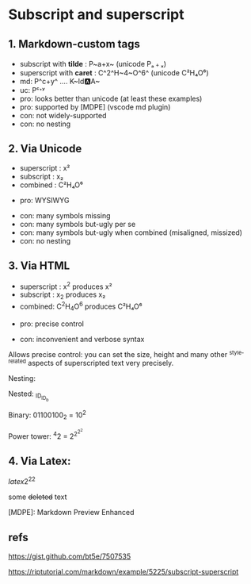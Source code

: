 # Subscript and superscript

## 1. Markdown-custom tags

- subscript with __tilde__   : P~a+x~ (unicode Pₐ﹢ₓ)
- superscript with __caret__ : C^2^H~4~O^6^ (unicode C²H₄O⁶)
- md: P^c+y^ .... K~Id:a:A~
- uc: Pᶜᐩʸ
- pro: looks better than unicode (at least these examples)
- pro: supported by [MDPE] (vscode md plugin)
- con: not widely-supported
- con: no nesting

## 2. Via Unicode
- superscript : x²
- subscript   : x₂
- combined    : C²H₄O⁶
+ pro: WYSIWYG
- con: many symbols missing
- con: many symbols but-ugly per se
- con: many symbols but-ugly when combined (misaligned, missized)
- con: no nesting


## 3. Via HTML

- superscript : x<sup>2</sup> produces x²
- subscript   : x<sub>2</sub> produces x₂
- combined: C<sup>2</sup>H<sub>4</sub>O<sup>6</sup> produces C²H₄O⁶
+ pro: precise control
- con: inconvenient and verbose syntax

Allows precise control: you can set the size, height and many other <span style="vertical-align: baseline; position: relative;top: -0.4em; font-size: 11px">style-related</span> aspects of superscripted text very precisely.

Nesting:

Nested: <sub>ID<sub>ID<sub>b</sub></sub></sub>

Binary: 01100100<sub>2</sub> = 10<sup>2</sup>

Power tower: <sup>4</sup>2 = 2<sup>2<sup>2<sup>2</sup></sup></sup>


## 4. Via Latex:

$latex {2^{2}}^{2}$


some ~~deleted~~ text



[MDPE]: Markdown Preview Enhanced


## refs

https://gist.github.com/bt5e/7507535

https://riptutorial.com/markdown/example/5225/subscript-superscript
